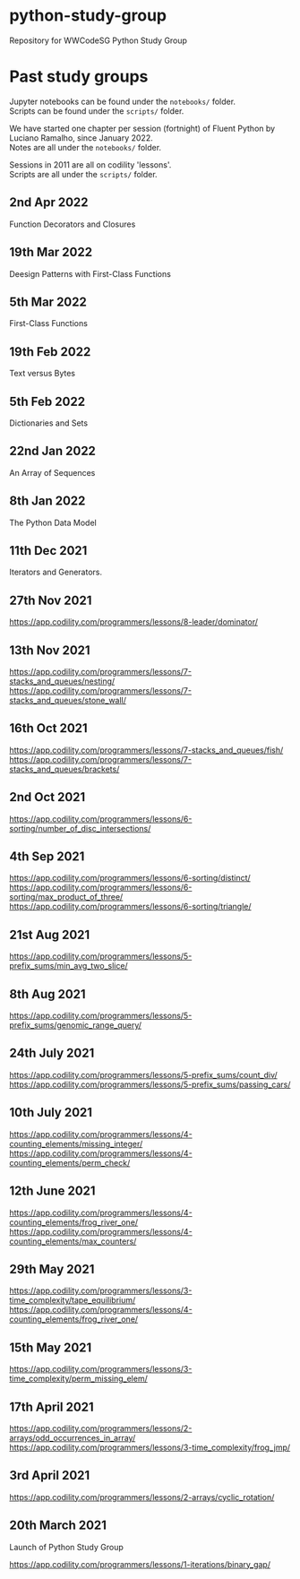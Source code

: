# python-study-group

Repository for WWCodeSG Python Study Group


# Past study groups
Jupyter notebooks can be found under the `notebooks/` folder.  
Scripts can be found under the `scripts/` folder.

We have started one chapter per session (fortnight) of Fluent Python by Luciano Ramalho, since January 2022.  
Notes are all under the `notebooks/` folder.

Sessions in 2011 are all on codility 'lessons'.  
Scripts are all under the `scripts/` folder.

## 2nd Apr 2022
Function Decorators and Closures

## 19th Mar 2022
Deesign Patterns with First-Class Functions

## 5th Mar 2022
First-Class Functions

## 19th Feb  2022
Text versus Bytes

## 5th Feb 2022
Dictionaries and Sets

## 22nd Jan 2022
An Array of Sequences

## 8th Jan 2022
The Python Data Model

## 11th Dec 2021
Iterators and Generators.

## 27th Nov 2021
https://app.codility.com/programmers/lessons/8-leader/dominator/  

## 13th Nov 2021
https://app.codility.com/programmers/lessons/7-stacks_and_queues/nesting/  
https://app.codility.com/programmers/lessons/7-stacks_and_queues/stone_wall/

## 16th Oct 2021
https://app.codility.com/programmers/lessons/7-stacks_and_queues/fish/  
https://app.codility.com/programmers/lessons/7-stacks_and_queues/brackets/

## 2nd Oct 2021
https://app.codility.com/programmers/lessons/6-sorting/number_of_disc_intersections/

## 4th Sep 2021
https://app.codility.com/programmers/lessons/6-sorting/distinct/  
https://app.codility.com/programmers/lessons/6-sorting/max_product_of_three/   
https://app.codility.com/programmers/lessons/6-sorting/triangle/   

## 21st Aug 2021
https://app.codility.com/programmers/lessons/5-prefix_sums/min_avg_two_slice/

## 8th Aug 2021
https://app.codility.com/programmers/lessons/5-prefix_sums/genomic_range_query/   

##  24th July 2021
https://app.codility.com/programmers/lessons/5-prefix_sums/count_div/  
https://app.codility.com/programmers/lessons/5-prefix_sums/passing_cars/

## 10th July 2021
https://app.codility.com/programmers/lessons/4-counting_elements/missing_integer/  
https://app.codility.com/programmers/lessons/4-counting_elements/perm_check/

## 12th June 2021
https://app.codility.com/programmers/lessons/4-counting_elements/frog_river_one/
https://app.codility.com/programmers/lessons/4-counting_elements/max_counters/

## 29th May 2021
https://app.codility.com/programmers/lessons/3-time_complexity/tape_equilibrium/  
https://app.codility.com/programmers/lessons/4-counting_elements/frog_river_one/

## 15th May 2021
https://app.codility.com/programmers/lessons/3-time_complexity/perm_missing_elem/

## 17th April 2021
https://app.codility.com/programmers/lessons/2-arrays/odd_occurrences_in_array/  
https://app.codility.com/programmers/lessons/3-time_complexity/frog_jmp/

## 3rd April 2021
https://app.codility.com/programmers/lessons/2-arrays/cyclic_rotation/

## 20th March 2021

Launch of Python Study Group

https://app.codility.com/programmers/lessons/1-iterations/binary_gap/
